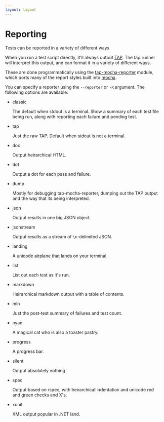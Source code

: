 ```yaml
---
layout: layout
---
```


# Reporting

Tests can be reported in a variety of different ways.

When you run a test script directly, it'll always output
[TAP](/tap-format/).  The tap runner will interpret this
output, and can format it in a variety of different ways.

These are done programmatically using the
[tap-mocha-reporter](http://npm.im/tap-mocha-reporter) module, which
ports many of the report styles built into
[mocha](http://mochajs.org/#reporters).

You can specify a reporter using the `--reporter` or `-R` argument.
The following options are available:

- classic

    The default when stdout is a terminal.  Show a summary of
    each test file being run, along with reporting each failure and
    pending test.

- tap

    Just the raw TAP.  Default when stdout is not a terminal.

- doc

    Output heirarchical HTML.

- dot

    Output a dot for each pass and failure.

- dump

    Mostly for debugging tap-mocha-reporter, dumping out the TAP
    output and the way that its being interpreted.

- json

    Output results in one big JSON object.

- jsonstream

    Output results as a stream of `\n`-delimited JSON.

- landing

    A unicode airplane that lands on your terminal.

- list

    List out each test as it's run.

- markdown

    Heirarchical markdown output with a table of contents.

- min

    Just the post-test summary of failures and test count.

- nyan

    A magical cat who is also a toaster pastry.

- progress

    A progress bar.

- silent

    Output absolutely nothing

- spec

    Output based on rspec, with heirarchical indentation and
    unicode red and green checks and X's.

- xunit

    XML output popular in .NET land.

